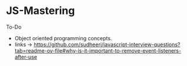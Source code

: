 # JS-Mastering
To-Do 
* Object oriented programming concepts.
* links -> https://github.com/sudheerj/javascript-interview-questions?tab=readme-ov-file#why-is-it-important-to-remove-event-listeners-after-use 
